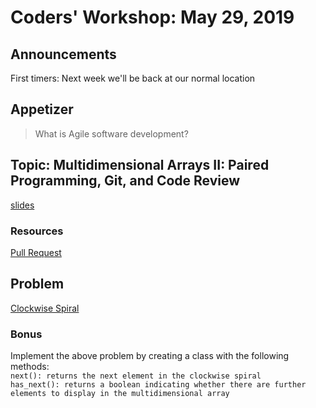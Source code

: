 # Coders' Workshop: May 29, 2019

## Announcements
First timers: Next week we'll be back at our normal location

  
## Appetizer

> What is Agile software development?

## Topic: Multidimensional Arrays II: Paired Programming, Git, and Code Review

[slides](https://slides.com/bbyunis/coder-s-workshop-2-5-7-9)

### Resources

[Pull Request](https://yangsu.github.io/pull-request-tutorial/)

## Problem

[Clockwise Spiral](https://github.com/andy-young/Coders-Workshop/blob/master/Coding-Challenges/clockwiseSpiral/clockwiseSpiral.md)

### Bonus
Implement the above problem by creating a class with the following methods:<br>
`next(): returns the next element in the clockwise spiral`<br>
`has_next(): returns a boolean indicating whether there are further elements to display in the multidimensional array`


